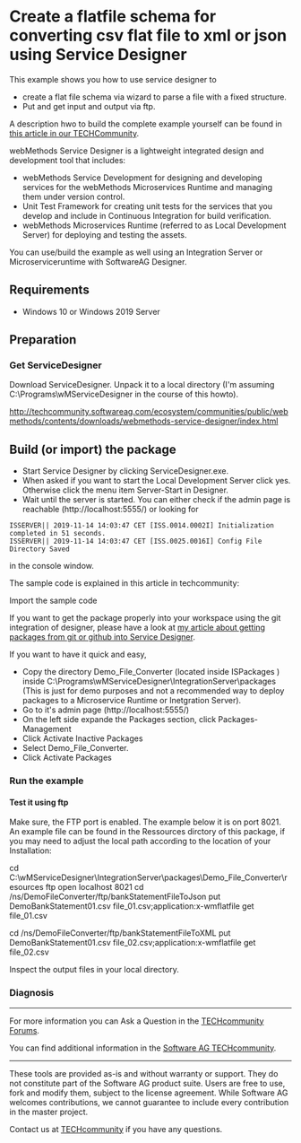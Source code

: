 # Create a flatfile schema for converting csv flat file to xml or json using Service Designer 

This example shows you how to use service designer to

* create a flat file schema via wizard to parse a file with a fixed structure.
* Put and get input and output via ftp.

A description hwo to build the complete example yourself can be found in [this article in our TECHCommunity](http://techcommunity.softwareag.com/pwiki/-/wiki/Main/Simple%20flat%20file%20parsing%20with%20the%20webMethods%20flat%20file%20adapter).

webMethods Service Designer is a lightweight integrated design and development tool that includes:

* webMethods Service Development for designing and developing services for the webMethods Microservices Runtime and managing them under version control.
* Unit Test Framework for creating unit tests for the services that you develop and include in Continuous Integration for build verification.
* webMethods Microservices Runtime (referred to as Local Development Server) for deploying and testing the assets.

You can use/build the example as well using an Integration Server or Microserviceruntime with SoftwareAG Designer.

## Requirements

* Windows 10 or Windows 2019 Server

## Preparation

### Get ServiceDesigner

Download ServiceDesigner.
Unpack it to a local directory (I'm assuming C:\Programs\wMServiceDesigner in the course of this howto).

http://techcommunity.softwareag.com/ecosystem/communities/public/webmethods/contents/downloads/webmethods-service-designer/index.html

## Build (or import) the package

* Start Service Designer by clicking ServiceDesigner.exe.
* When asked if you want to start the Local Development Server click yes. Otherwise click the menu item Server-Start in Designer.
* Wait until the server is started. You can either check if the admin page is reachable (http://localhost:5555/) or looking for

```shell
ISSERVER|| 2019-11-14 14:03:47 CET [ISS.0014.0002I] Initialization completed in 51 seconds. 
ISSERVER|| 2019-11-14 14:03:47 CET [ISS.0025.0016I] Config File Directory Saved 
```

in the console window.

The sample code is explained in this article in techcommunity:

Import the sample code 

If you want to get the package properly into your workspace using the git integration of designer, please have a look at [my article about getting packages from git or github into Service Designer](http://techcommunity.softwareag.com/pwiki/-/wiki/Main/Get%20a%20webmethods%20package%20from%20github%20into%20your%20service%20designer).

If you want to have it quick and easy, 
* Copy the directory Demo_File_Converter (located inside ISPackages ) inside C:\Programs\wMServiceDesigner\IntegrationServer\packages (This is just for demo purposes and not a recommended way to deploy packages to a Microservice Runtime or Inetgration Server).
* Go to it's admin page (http://localhost:5555/)
* On the left side expande the Packages section, click Packages-Management
* Click Activate Inactive Packages
* Select Demo_File_Converter.
* Click Activate Packages


### Run the example

#### Test it using ftp

Make sure, the FTP port is enabled. The example below it is on port 8021. 
An example file can be found in the Ressources dirctory of this package, if you may need to adjust the local path according to the location of your Installation:

cd C:\wMServiceDesigner\IntegrationServer\packages\Demo_File_Converter\resources
ftp
open localhost 8021
cd /ns/DemoFileConverter/ftp/bankStatementFileToJson
put DemoBankStatement01.csv file_01.csv;application:x-wmflatfile
get file_01.csv

cd /ns/DemoFileConverter/ftp/bankStatementFileToXML
put DemoBankStatement01.csv file_02.csv;application:x-wmflatfile
get file_02.csv

Inspect the output files in your local directory.


### Diagnosis



______________________
For more information you can Ask a Question in the [TECHcommunity Forums](http://techcommunity.softwareag.com/home/-/product/name/command-central).

You can find additional information in the [Software AG TECHcommunity](http://tech.forums.softwareag.com/techjforum/forums/list.page?product=command-central).
______________________
These tools are provided as-is and without warranty or support. They do not constitute part of the Software AG product suite. Users are free to use, fork and modify them, subject to the license agreement. While Software AG welcomes contributions, we cannot guarantee to include every contribution in the master project.

Contact us at [TECHcommunity](mailto:technologycommunity@softwareag.com?subject=Github/SoftwareAG) if you have any questions.

